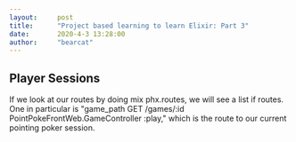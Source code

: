 ```yaml
---
layout:     post
title:      "Project based learning to learn Elixir: Part 3"
date:       2020-4-3 13:28:00
author:     "bearcat"
---
```


## Player Sessions

If we look at our routes by doing mix phx.routes, we will see a list if routes. One in particular is "game_path  GET  /games/:id                             PointPokeFrontWeb.GameController :play," which is the route to our current pointing poker session.